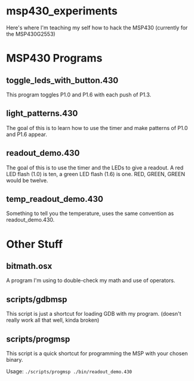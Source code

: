msp430_experiments
==================

Here's where I'm teaching my self how to hack the MSP430 (currently for the MSP430G2553)

MSP430 Programs
===============
## toggle_leds_with_button.430 ##
This program toggles P1.0 and P1.6 with each push of P1.3.

## light_patterns.430 ##
The goal of this is to learn how to use the timer and make patterns of P1.0 and P1.6 appear.

## readout_demo.430 ##
The goal of this is to use the timer and the LEDs to give a readout. A red LED flash (1.0) is ten, a green LED flash (1.6) is one. RED, GREEN, GREEN would be twelve.

## temp_readout_demo.430 ##
Something to tell you the temperature, uses the same convention as readout_demo.430.

Other Stuff
===========
## bitmath.osx ##
A program I'm using to double-check my math and use of operators.

## scripts/gdbmsp ##
This script is just a shortcut for loading GDB with my program. (doesn't really work all that well, kinda broken)

## scripts/progmsp ##
This script is a quick shortcut for programming the MSP with your chosen binary.

Usage: `./scripts/progmsp ./bin/readout_demo.430`
